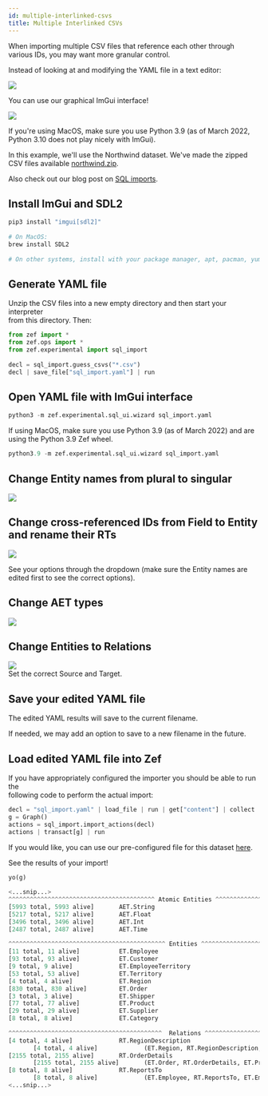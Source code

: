 ```yaml
---
id: multiple-interlinked-csvs
title: Multiple Interlinked CSVs
---
```


  
When importing multiple CSV files that reference each other through various IDs, you may want more granular control.  
  
Instead of looking at and modifying the YAML file in a text editor:  
  
![](2763153f45d7753d13ea07f0298092880cb2a7a74a1947e92bd497ef76d14278.png)  
  
You can use our graphical ImGui interface!  
  
![](0554a1a0906293888ae0579f2601e790250a68dba01788f9ce005da19a79369b.png)  
  
If you're using MacOS, make sure you use Python 3.9 (as of March 2022, Python 3.10 does not play nicely with ImGui).  
  
In this example, we'll use the Northwind dataset. We've made the zipped CSV files available [northwind.zip](sql-import-files/northwind.zip).  
  
Also check out our blog post on [SQL imports](https://zef.zefhub.io/blog/sql-import).  
  
## Install ImGui and SDL2  
  
```python  
pip3 install "imgui[sdl2]"  
  
# On MacOS:  
brew install SDL2  
  
# On other systems, install with your package manager, apt, pacman, yum, etc...  
```  
  
## Generate YAML file  
  
Unzip the CSV files into a new empty directory and then start your interpreter  
from this directory. Then:  
  
```python  
from zef import *  
from zef.ops import *  
from zef.experimental import sql_import  
  
decl = sql_import.guess_csvs("*.csv")  
decl | save_file["sql_import.yaml"] | run  
```  
  
## Open YAML file with ImGui interface  
  
```python  
python3 -m zef.experimental.sql_ui.wizard sql_import.yaml  
```  
  
If using MacOS, make sure you use Python 3.9 (as of March 2022) and are using the Python 3.9 Zef wheel.  
  
```python  
python3.9 -m zef.experimental.sql_ui.wizard sql_import.yaml  
```  
  
## Change Entity names from plural to singular  
  
![](9224f45ea477ed0f582617f15fac97f50d081ea90461c845b4b5157f6db7e03f.png)  
  
## Change cross-referenced IDs from Field to Entity and rename their RTs  
  
![](a968835df8df94823ef355a90c1806a187bf0a1407f985cd2140f0b8be7d0277.png)  
  
See your options through the dropdown (make sure the Entity names are edited first to see the correct options).  
  
## Change AET types  
![](0936e169866ee6fcc5e9835383ae52ab4f95948e74429b24bcbb74af3acba16e.png)  
  
## Change Entities to Relations  
![](aac869a6e7ba151d479bb1aa898a68dd303be29eb89e315ad855596c614b98e7.png)  
Set the correct Source and Target.  
  
## Save your edited YAML file  
  
The edited YAML results will save to the current filename.  
  
If needed, we may add an option to save to a new filename in the future.  
  
## Load edited YAML file into Zef  
  
If you have appropriately configured the importer you should be able to run the  
following code to perform the actual import:  
  
```python  
decl = "sql_import.yaml" | load_file | run | get["content"] | collect  
g = Graph()  
actions = sql_import.import_actions(decl)  
actions | transact[g] | run  
```  
  
If you would like, you can use our pre-configured file for this dataset [here](northwind_example.yaml).  
  
See the results of your import!  
  
```python  
yo(g)  
  
<...snip...>  
^^^^^^^^^^^^^^^^^^^^^^^^^^^^^^^^^^^^^^^^^ Atomic Entities ^^^^^^^^^^^^^^^^^^^^^^^^^^^^^^^^^^^^^^^  
[5993 total, 5993 alive]       AET.String  
[5217 total, 5217 alive]       AET.Float  
[3496 total, 3496 alive]       AET.Int  
[2487 total, 2487 alive]       AET.Time  
  
^^^^^^^^^^^^^^^^^^^^^^^^^^^^^^^^^^^^^^^^^^^^ Entities ^^^^^^^^^^^^^^^^^^^^^^^^^^^^^^^^^^^^^^^^^^^  
[11 total, 11 alive]           ET.Employee  
[93 total, 93 alive]           ET.Customer  
[9 total, 9 alive]             ET.EmployeeTerritory  
[53 total, 53 alive]           ET.Territory  
[4 total, 4 alive]             ET.Region  
[830 total, 830 alive]         ET.Order  
[3 total, 3 alive]             ET.Shipper  
[77 total, 77 alive]           ET.Product  
[29 total, 29 alive]           ET.Supplier  
[8 total, 8 alive]             ET.Category  
  
^^^^^^^^^^^^^^^^^^^^^^^^^^^^^^^^^^^^^^^^^^^  Relations ^^^^^^^^^^^^^^^^^^^^^^^^^^^^^^^^^^^^^^^^^^  
[4 total, 4 alive]             RT.RegionDescription  
       [4 total, 4 alive]             (ET.Region, RT.RegionDescription, AET.String)  
[2155 total, 2155 alive]       RT.OrderDetails  
       [2155 total, 2155 alive]       (ET.Order, RT.OrderDetails, ET.Product)  
[8 total, 8 alive]             RT.ReportsTo  
       [8 total, 8 alive]             (ET.Employee, RT.ReportsTo, ET.Employee)  
<...snip...>  
```  
